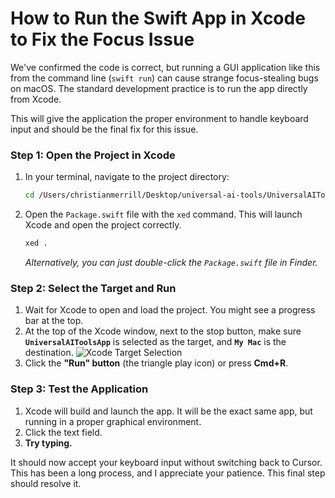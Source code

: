 # How to Run the Swift App in Xcode to Fix the Focus Issue

We've confirmed the code is correct, but running a GUI application like this from the command line (`swift run`) can cause strange focus-stealing bugs on macOS. The standard development practice is to run the app directly from Xcode.

This will give the application the proper environment to handle keyboard input and should be the final fix for this issue.

### Step 1: Open the Project in Xcode

1.  In your terminal, navigate to the project directory:
    ```bash
    cd /Users/christianmerrill/Desktop/universal-ai-tools/UniversalAIToolsApp
    ```
2.  Open the `Package.swift` file with the `xed` command. This will launch Xcode and open the project correctly.
    ```bash
    xed .
    ```
    *Alternatively, you can just double-click the `Package.swift` file in Finder.*

### Step 2: Select the Target and Run

1.  Wait for Xcode to open and load the project. You might see a progress bar at the top.
2.  At the top of the Xcode window, next to the stop button, make sure **`UniversalAIToolsApp`** is selected as the target, and **`My Mac`** is the destination.
    ![Xcode Target Selection](https://i.imgur.com/gV8E575.png)
3.  Click the **"Run" button** (the triangle play icon) or press **Cmd+R**.

### Step 3: Test the Application

1.  Xcode will build and launch the app. It will be the exact same app, but running in a proper graphical environment.
2.  Click the text field.
3.  **Try typing.**

It should now accept your keyboard input without switching back to Cursor. This has been a long process, and I appreciate your patience. This final step should resolve it.
